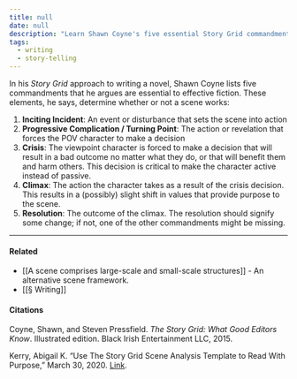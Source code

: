```yaml
---
title: null
date: null
description: "Learn Shawn Coyne's five essential Story Grid commandments—Inciting Incident, Crisis, Climax, and Resolution—to craft powerful, effective scenes in fiction writing."
tags:
  - writing
  - story-telling
---
```


In his _Story Grid_ approach to writing a novel, Shawn Coyne lists five commandments that he argues are essential to effective fiction. These elements, he says, determine whether or not a scene works:

1.  **Inciting Incident**: An event or disturbance that sets the scene into action
2.  **Progressive Complication / Turning Point**: The action or revelation that forces the POV character to make a decision
3.  **Crisis**: The viewpoint character is forced to make a decision that will result in a bad outcome no matter what they do, or that will benefit them and harm others. This decision is critical to make the character active instead of passive.
4.  **Climax**: The action the character takes as a result of the crisis decision. This results in a (possibly) slight shift in values that provide purpose to the scene.
5.  **Resolution**: The outcome of the climax. The resolution should signify some change; if not, one of the other commandments might be missing.

---

#### Related

- [[A scene comprises large-scale and small-scale structures]] - An alternative scene framework.
- [[§ Writing]]

#### Citations

Coyne, Shawn, and Steven Pressfield. _The Story Grid: What Good Editors Know_. Illustrated edition. Black Irish Entertainment LLC, 2015.

Kerry, Abigail K. “Use The Story Grid Scene Analysis Template to Read With Purpose,” March 30, 2020. [Link](https://diymfa.com/reading/story-grid-scene-analysis-template).
